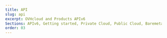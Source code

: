 ```yaml
---
title: API
slug: api
excerpt: OVHcloud and Products APIv6
Sections: APIv6, Getting started, Private Cloud, Public Cloud, Baremetal
order: 03
---
```

